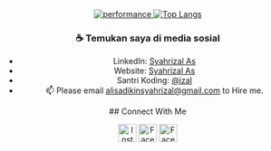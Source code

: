 <!--
### Hi there 👋
-->


<center>
  <a href="htpps://ismail9k.com">
    <img src="https://github-readme-stats.vercel.app/api/top-langs/?username=syahrizal-alisadikin&layout=compact" alt="performance" />
  </a>

  <a href="https://ismail9k.com">
    <img src="https://github-readme-stats.vercel.app/api?username=syahrizal-alisadikin&hide=contribs,prs" alt="Top Langs" />
  </a>
  
  
 
</cetner>

### ☕ Temukan saya di media sosial
- LinkedIn: <a href = "https://www.linkedin.com/in/syahrizal-alisadikin/">Syahrizal As</a>
- Website: <a href = "https://syahrizaldev.netlify.app/">Syahrizal As</a>
- Santri Koding: <a href = "https://santrikoding.com/profile/@izal">@izal</a>
- 📫 Please email alisadikinsyahrizal@gmail.com to Hire me.




<p align="center"> ## Connect With Me</p>
<p align="center"><a href="https://www.instagram.com/syahrizal-alisadikin" target="_blank"><img src="https://img.shields.io/badge/Instagram-%23E4405F.svg?&style=flat-square&logo=instagram&logoColor=white" height="32px" alt="Instagram"></a>
<a href="https://web.facebook.com/uninstaller.user/" target="_blank"><img src="https://img.shields.io/badge/Facebook-1877F2?style=for-the-badge&logo=facebook&logoColor=white" height="32px" alt="Facebook"></a>
<a href="https://github.com/syahrizal-alisadikin" target="_blank"><img src="https://img.shields.io/badge/GitHub-100000?style=for-the-badge&logo=github&logoColor=white" height="32px" alt="Facebook"></a></p>

<!--
**syahrizal-alisadikin/syahrizal-alisadikin** is a ✨ _special_ ✨ repository because its `README.md` (this file) appears on your GitHub profile.


Here are some ideas to get you started:

- 🔭 I’m currently working on ...
- 🌱 I’m currently learning ...
- 👯 I’m looking to collaborate on ...
- 🤔 I’m looking for help with ...
- 💬 Ask me about ...
- 📫 How to reach me: ...
- 😄 Pronouns: ...
- ⚡ Fun fact: ...
-->

